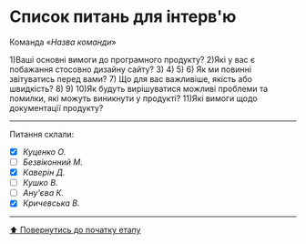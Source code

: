 # Список питань для інтерв'ю
Команда «*Назва команди*»

1)Ваші основні вимоги до програмного продукту?
2)Які у вас є побажання стосовно дизайну сайту?
3)
4) 
5)
6) Як ми повинні звітуватись перед вами?
7) Що для вас важливіше, якість або швидкість?
8)
9)
10)Як будуть вирішуватися можливі проблеми та помилки, які можуть виникнути у продукті?
11)Які вимоги щодо документації продукту?

---
Питання склали:			

- [x] *Куценко О.*
- [ ] *Безвіконний М.*
- [x] *Каверін Д.*
- [ ] *Кушко В.*
- [ ] *Ану'єва К.*
- [x] *Кричевська В.*
---
[:arrow_up: Повернутись до початку етапу](/docs/1.Envisioning/README.md)
